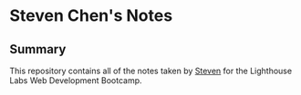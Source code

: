 # Steven Chen's Notes
## Summary 
This repository contains all of the notes taken by [Steven](https://github.com/schenn1992) for the Lighthouse Labs Web Development Bootcamp.
